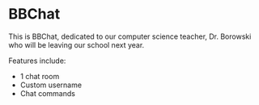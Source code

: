 BBChat
==========
This is BBChat, dedicated to our computer science teacher, Dr. Borowski who will be leaving our school next year.

Features include:
- 1 chat room
- Custom username
- Chat commands
